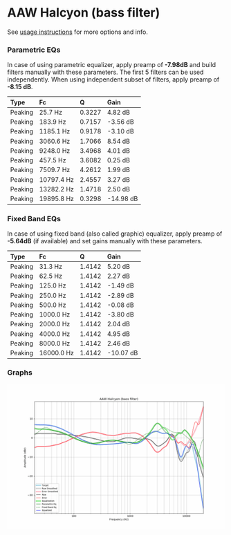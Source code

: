 # AAW Halcyon (bass filter)
See [usage instructions](https://github.com/jaakkopasanen/AutoEq#usage) for more options and info.

### Parametric EQs
In case of using parametric equalizer, apply preamp of **-7.98dB** and build filters manually
with these parameters. The first 5 filters can be used independently.
When using independent subset of filters, apply preamp of **-8.15 dB**.

| Type    | Fc         |      Q | Gain      |
|:--------|:-----------|:-------|:----------|
| Peaking | 25.7 Hz    | 0.3227 | 4.82 dB   |
| Peaking | 183.9 Hz   | 0.7157 | -3.56 dB  |
| Peaking | 1185.1 Hz  | 0.9178 | -3.10 dB  |
| Peaking | 3060.6 Hz  | 1.7066 | 8.54 dB   |
| Peaking | 9248.0 Hz  | 3.4968 | 4.01 dB   |
| Peaking | 457.5 Hz   | 3.6082 | 0.25 dB   |
| Peaking | 7509.7 Hz  | 4.2612 | 1.99 dB   |
| Peaking | 10797.4 Hz | 2.4557 | 3.27 dB   |
| Peaking | 13282.2 Hz | 1.4718 | 2.50 dB   |
| Peaking | 19895.8 Hz | 0.3298 | -14.98 dB |

### Fixed Band EQs
In case of using fixed band (also called graphic) equalizer, apply preamp of **-5.64dB**
(if available) and set gains manually with these parameters.

| Type    | Fc         |      Q | Gain      |
|:--------|:-----------|:-------|:----------|
| Peaking | 31.3 Hz    | 1.4142 | 5.20 dB   |
| Peaking | 62.5 Hz    | 1.4142 | 2.27 dB   |
| Peaking | 125.0 Hz   | 1.4142 | -1.49 dB  |
| Peaking | 250.0 Hz   | 1.4142 | -2.89 dB  |
| Peaking | 500.0 Hz   | 1.4142 | -0.08 dB  |
| Peaking | 1000.0 Hz  | 1.4142 | -3.80 dB  |
| Peaking | 2000.0 Hz  | 1.4142 | 2.04 dB   |
| Peaking | 4000.0 Hz  | 1.4142 | 4.95 dB   |
| Peaking | 8000.0 Hz  | 1.4142 | 2.46 dB   |
| Peaking | 16000.0 Hz | 1.4142 | -10.07 dB |

### Graphs
![](./AAW%20Halcyon%20(bass%20filter).png)